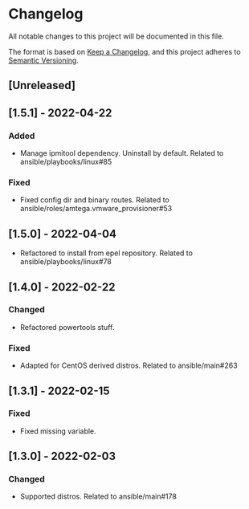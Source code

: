 # Changelog
All notable changes to this project will be documented in this file.

The format is based on [Keep a Changelog](https://keepachangelog.com/en/1.0.0/),
and this project adheres to [Semantic Versioning](https://semver.org/spec/v2.0.0.html).

## [Unreleased]

## [1.5.1] - 2022-04-22
### Added
- Manage ipmitool dependency. Uninstall by default. Related to ansible/playbooks/linux#85

### Fixed
- Fixed config dir and binary routes. Related to ansible/roles/amtega.vmware_provisioner#53

## [1.5.0] - 2022-04-04
- Refactored to install from epel repository. Related to ansible/playbooks/linux#78

## [1.4.0] - 2022-02-22
### Changed
- Refactored powertools stuff.

### Fixed
- Adapted for CentOS derived distros. Related to ansible/main#263

## [1.3.1] - 2022-02-15
### Fixed
- Fixed missing variable.

## [1.3.0] - 2022-02-03
### Changed
- Supported distros. Related to ansible/main#178
